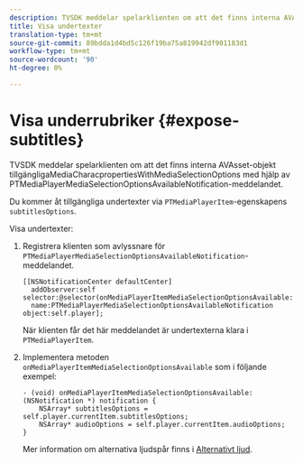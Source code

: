 ```yaml
---
description: TVSDK meddelar spelarklienten om att det finns interna AVAsset-objekt tillgängligaMediaCharacpropertiesWithMediaSelectionOptions med hjälp av PTMediaPlayerMediaSelectionOptionsAvailableNotification-meddelandet.
title: Visa undertexter
translation-type: tm+mt
source-git-commit: 89bdda1d4bd5c126f19ba75a819942df901183d1
workflow-type: tm+mt
source-wordcount: '90'
ht-degree: 0%

---
```



# Visa underrubriker {#expose-subtitles}

TVSDK meddelar spelarklienten om att det finns interna AVAsset-objekt tillgängligaMediaCharacpropertiesWithMediaSelectionOptions med hjälp av PTMediaPlayerMediaSelectionOptionsAvailableNotification-meddelandet.

Du kommer åt tillgängliga undertexter via `PTMediaPlayerItem`-egenskapens `subtitlesOptions`.

Visa undertexter:

1. Registrera klienten som avlyssnare för `PTMediaPlayerMediaSelectionOptionsAvailableNotification`-meddelandet.

   ```
   [[NSNotificationCenter defaultCenter]  
     addObserver:self selector:@selector(onMediaPlayerItemMediaSelectionOptionsAvailable:)  
     name:PTMediaPlayerMediaSelectionOptionsAvailableNotification object:self.player];
   ```

   När klienten får det här meddelandet är undertexterna klara i `PTMediaPlayerItem`.
1. Implementera metoden `onMediaPlayerItemMediaSelectionOptionsAvailable` som i följande exempel:

   ```
   - (void) onMediaPlayerItemMediaSelectionOptionsAvailable:(NSNotification *) notification { 
       NSArray* subtitlesOptions = self.player.currentItem.subtitlesOptions; 
       NSArray* audioOptions = self.player.currentItem.audioOptions; 
   }
   ```

   Mer information om alternativa ljudspår finns i [Alternativt ljud](../alternate-audio/c-psdk-ios-1.4-alternate-audio.md).